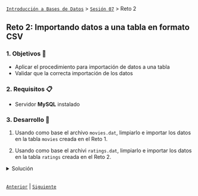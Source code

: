[`Introducción a Bases de Datos`](../../Readme.md) > [`Sesión 07`](../Readme.md) > Reto 2

## Reto 2: Importando datos a una tabla en formato CSV

### 1. Objetivos :dart:
- Aplicar el procedimiento para importación de datos a una tabla
- Validar que la correcta importación de los datos

### 2. Requisitos :clipboard:
- Servidor __MySQL__ instalado

### 3. Desarrollo :rocket:

1. Usando como base el archivo `movies.dat`, limpiarlo e importar los datos en la tabla `movies` creada en el Reto 1.

1. Usando como base el archivi `ratings.dat`, limpiarlo e importar los datos en la tabla `ratings` creada en el Reto 2.

<details><summary>Solución</summary>
<p>

1. Agregamos el encabezado correspondiente a `movies.dat` y reemplazamos el símbolo `::` por `,`. Guardamos el archivo como `movies.csv`.

   ```
   id,title,generos
   1,Toy Story (1995),Animation|Children's|Comedy
   2,Jumanji (1995),Adventure|Children's|Fantasy
   3,Grumpier Old Men (1995),Comedy|Romance
   4,Waiting to Exhale (1995),Comedy|Drama
   5,Father of the Bride Part II (1995),Comedy
   6,Heat (1995),Action|Crime|Thriller
   7,Sabrina (1995),Comedy|Romance
   8,Tom and Huck (1995),Adventure|Children's
   9,Sudden Death (1995),Action
   10,GoldenEye (1995),Action|Adventure|Thriller
   ...
   ```

1. Agregamos el encabezado correspondiente a `ratings.dat` y reemplazamos el símbolo `::` por `,`. Guardamos el archivo como `ratings.csv`.

   ```
   userid,movieid,rating,time_stamp
   1,1193,5,978300760
   1,661,3,978302109
   1,914,3,978301968
   1,3408,4,978300275
   1,2355,5,978824291
   1,1197,3,978302268
   1,1287,5,978302039
   1,2804,5,978300719
   1,594,4,978302268
   ...
   ```

1. Cargamos `movies.csv` y `ratings.csv` usando __MySQL Workbench__. Comprobamos los resultados con las siguientes consultas.

   ```sql
   SELECT *
   FROM movies
   LIMIT 10;

   SELECT *
   FROM ratings
   LIMIT 10;
   ```

</p>
</details>
<br/>

[`Anterior`](../Ejemplo-03/Readme.md) | [`Siguiente`](../Readme.md#configuración-de-mongodb-en-la-nube)
